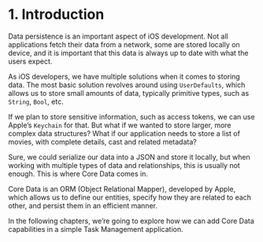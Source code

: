 # 1. Introduction

Data persistence is an important aspect of iOS development. Not all applications fetch their data from a network, some are stored locally on device, and it is important that this data is always up to date with what the users expect.

As iOS developers, we have multiple solutions when it comes to storing data. The most basic solution revolves around using `UserDefaults`, which allows us to store small amounts of data, typically primitive types, such as `String`, `Bool`, etc.

If we plan to store sensitive information, such as access tokens, we can use Apple’s `Keychain` for that. But what if we wanted to store larger, more complex data structures? What if our application needs to store a list of movies, with complete details, cast and related metadata?

Sure, we could serialize our data into a JSON and store it locally, but when working with multiple types of data and relationships, this is usually not enough. This is where Core Data comes in.

Core Data is an ORM (Object Relational Mapper), developed by Apple, which allows us to define our entities, specify how they are related to each other, and persist them in an efficient manner.

In the following chapters, we’re going to explore how we can add Core Data capabilities in a simple Task Management application.
